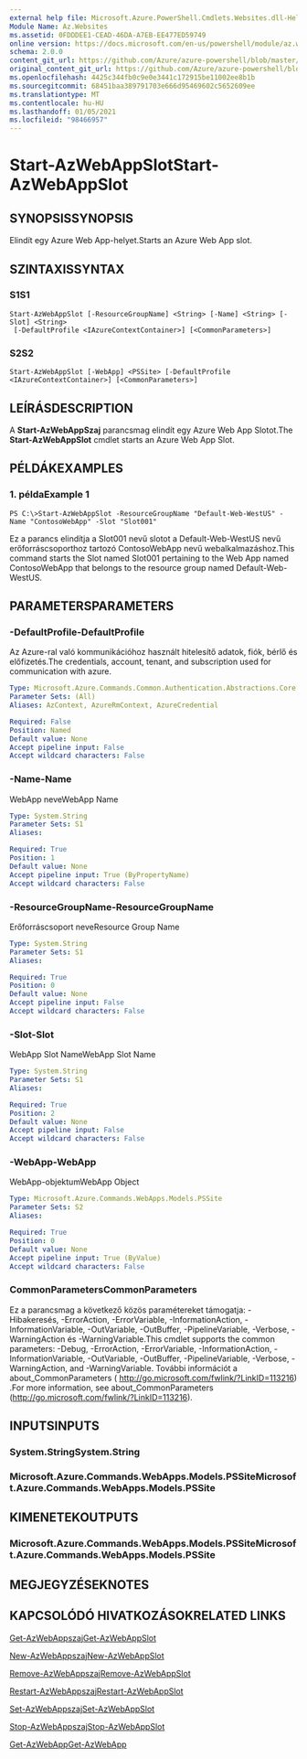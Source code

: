 ```yaml
---
external help file: Microsoft.Azure.PowerShell.Cmdlets.Websites.dll-Help.xml
Module Name: Az.Websites
ms.assetid: 0FDDDEE1-CEAD-46DA-A7EB-EE477ED59749
online version: https://docs.microsoft.com/en-us/powershell/module/az.websites/start-azwebappslot
schema: 2.0.0
content_git_url: https://github.com/Azure/azure-powershell/blob/master/src/Websites/Websites/help/Start-AzWebAppSlot.md
original_content_git_url: https://github.com/Azure/azure-powershell/blob/master/src/Websites/Websites/help/Start-AzWebAppSlot.md
ms.openlocfilehash: 4425c344fb0c9e0e3441c172915be11002ee8b1b
ms.sourcegitcommit: 68451baa389791703e666d95469602c5652609ee
ms.translationtype: MT
ms.contentlocale: hu-HU
ms.lasthandoff: 01/05/2021
ms.locfileid: "98466957"
---
```

# <span data-ttu-id="a987d-101">Start-AzWebAppSlot</span><span class="sxs-lookup"><span data-stu-id="a987d-101">Start-AzWebAppSlot</span></span>

## <span data-ttu-id="a987d-102">SYNOPSIS</span><span class="sxs-lookup"><span data-stu-id="a987d-102">SYNOPSIS</span></span>
<span data-ttu-id="a987d-103">Elindít egy Azure Web App-helyet.</span><span class="sxs-lookup"><span data-stu-id="a987d-103">Starts an Azure Web App slot.</span></span>

## <span data-ttu-id="a987d-104">SZINTAXIS</span><span class="sxs-lookup"><span data-stu-id="a987d-104">SYNTAX</span></span>

### <span data-ttu-id="a987d-105">S1</span><span class="sxs-lookup"><span data-stu-id="a987d-105">S1</span></span>
```
Start-AzWebAppSlot [-ResourceGroupName] <String> [-Name] <String> [-Slot] <String>
 [-DefaultProfile <IAzureContextContainer>] [<CommonParameters>]
```

### <span data-ttu-id="a987d-106">S2</span><span class="sxs-lookup"><span data-stu-id="a987d-106">S2</span></span>
```
Start-AzWebAppSlot [-WebApp] <PSSite> [-DefaultProfile <IAzureContextContainer>] [<CommonParameters>]
```

## <span data-ttu-id="a987d-107">LEÍRÁS</span><span class="sxs-lookup"><span data-stu-id="a987d-107">DESCRIPTION</span></span>
<span data-ttu-id="a987d-108">A **Start-AzWebAppSzaj** parancsmag elindít egy Azure Web App Slotot.</span><span class="sxs-lookup"><span data-stu-id="a987d-108">The **Start-AzWebAppSlot** cmdlet starts an Azure Web App Slot.</span></span>

## <span data-ttu-id="a987d-109">PÉLDÁK</span><span class="sxs-lookup"><span data-stu-id="a987d-109">EXAMPLES</span></span>

### <span data-ttu-id="a987d-110">1. példa</span><span class="sxs-lookup"><span data-stu-id="a987d-110">Example 1</span></span>
```
PS C:\>Start-AzWebAppSlot -ResourceGroupName "Default-Web-WestUS" -Name "ContosoWebApp" -Slot "Slot001"
```

<span data-ttu-id="a987d-111">Ez a parancs elindítja a Slot001 nevű slotot a Default-Web-WestUS nevű erőforráscsoporthoz tartozó ContosoWebApp nevű webalkalmazáshoz.</span><span class="sxs-lookup"><span data-stu-id="a987d-111">This command starts the Slot named Slot001 pertaining to the Web App named ContosoWebApp that belongs to the resource group named Default-Web-WestUS.</span></span>

## <span data-ttu-id="a987d-112">PARAMETERS</span><span class="sxs-lookup"><span data-stu-id="a987d-112">PARAMETERS</span></span>

### <span data-ttu-id="a987d-113">-DefaultProfile</span><span class="sxs-lookup"><span data-stu-id="a987d-113">-DefaultProfile</span></span>
<span data-ttu-id="a987d-114">Az Azure-ral való kommunikációhoz használt hitelesítő adatok, fiók, bérlő és előfizetés.</span><span class="sxs-lookup"><span data-stu-id="a987d-114">The credentials, account, tenant, and subscription used for communication with azure.</span></span>

```yaml
Type: Microsoft.Azure.Commands.Common.Authentication.Abstractions.Core.IAzureContextContainer
Parameter Sets: (All)
Aliases: AzContext, AzureRmContext, AzureCredential

Required: False
Position: Named
Default value: None
Accept pipeline input: False
Accept wildcard characters: False
```

### <span data-ttu-id="a987d-115">-Name</span><span class="sxs-lookup"><span data-stu-id="a987d-115">-Name</span></span>
<span data-ttu-id="a987d-116">WebApp neve</span><span class="sxs-lookup"><span data-stu-id="a987d-116">WebApp Name</span></span>

```yaml
Type: System.String
Parameter Sets: S1
Aliases:

Required: True
Position: 1
Default value: None
Accept pipeline input: True (ByPropertyName)
Accept wildcard characters: False
```

### <span data-ttu-id="a987d-117">-ResourceGroupName</span><span class="sxs-lookup"><span data-stu-id="a987d-117">-ResourceGroupName</span></span>
<span data-ttu-id="a987d-118">Erőforráscsoport neve</span><span class="sxs-lookup"><span data-stu-id="a987d-118">Resource Group Name</span></span>

```yaml
Type: System.String
Parameter Sets: S1
Aliases:

Required: True
Position: 0
Default value: None
Accept pipeline input: False
Accept wildcard characters: False
```

### <span data-ttu-id="a987d-119">-Slot</span><span class="sxs-lookup"><span data-stu-id="a987d-119">-Slot</span></span>
<span data-ttu-id="a987d-120">WebApp Slot Name</span><span class="sxs-lookup"><span data-stu-id="a987d-120">WebApp Slot Name</span></span>

```yaml
Type: System.String
Parameter Sets: S1
Aliases:

Required: True
Position: 2
Default value: None
Accept pipeline input: False
Accept wildcard characters: False
```

### <span data-ttu-id="a987d-121">-WebApp</span><span class="sxs-lookup"><span data-stu-id="a987d-121">-WebApp</span></span>
<span data-ttu-id="a987d-122">WebApp-objektum</span><span class="sxs-lookup"><span data-stu-id="a987d-122">WebApp Object</span></span>

```yaml
Type: Microsoft.Azure.Commands.WebApps.Models.PSSite
Parameter Sets: S2
Aliases:

Required: True
Position: 0
Default value: None
Accept pipeline input: True (ByValue)
Accept wildcard characters: False
```

### <span data-ttu-id="a987d-123">CommonParameters</span><span class="sxs-lookup"><span data-stu-id="a987d-123">CommonParameters</span></span>
<span data-ttu-id="a987d-124">Ez a parancsmag a következő közös paramétereket támogatja: -Hibakeresés, -ErrorAction, -ErrorVariable, -InformationAction, -InformationVariable, -OutVariable, -OutBuffer, -PipelineVariable, -Verbose, -WarningAction és -WarningVariable.</span><span class="sxs-lookup"><span data-stu-id="a987d-124">This cmdlet supports the common parameters: -Debug, -ErrorAction, -ErrorVariable, -InformationAction, -InformationVariable, -OutVariable, -OutBuffer, -PipelineVariable, -Verbose, -WarningAction, and -WarningVariable.</span></span> <span data-ttu-id="a987d-125">További információt a about_CommonParameters ( http://go.microsoft.com/fwlink/?LinkID=113216) .</span><span class="sxs-lookup"><span data-stu-id="a987d-125">For more information, see about_CommonParameters (http://go.microsoft.com/fwlink/?LinkID=113216).</span></span>

## <span data-ttu-id="a987d-126">INPUTS</span><span class="sxs-lookup"><span data-stu-id="a987d-126">INPUTS</span></span>

### <span data-ttu-id="a987d-127">System.String</span><span class="sxs-lookup"><span data-stu-id="a987d-127">System.String</span></span>

### <span data-ttu-id="a987d-128">Microsoft.Azure.Commands.WebApps.Models.PSSite</span><span class="sxs-lookup"><span data-stu-id="a987d-128">Microsoft.Azure.Commands.WebApps.Models.PSSite</span></span>

## <span data-ttu-id="a987d-129">KIMENETEK</span><span class="sxs-lookup"><span data-stu-id="a987d-129">OUTPUTS</span></span>

### <span data-ttu-id="a987d-130">Microsoft.Azure.Commands.WebApps.Models.PSSite</span><span class="sxs-lookup"><span data-stu-id="a987d-130">Microsoft.Azure.Commands.WebApps.Models.PSSite</span></span>

## <span data-ttu-id="a987d-131">MEGJEGYZÉSEK</span><span class="sxs-lookup"><span data-stu-id="a987d-131">NOTES</span></span>

## <span data-ttu-id="a987d-132">KAPCSOLÓDÓ HIVATKOZÁSOK</span><span class="sxs-lookup"><span data-stu-id="a987d-132">RELATED LINKS</span></span>

[<span data-ttu-id="a987d-133">Get-AzWebAppszaj</span><span class="sxs-lookup"><span data-stu-id="a987d-133">Get-AzWebAppSlot</span></span>](./Get-AzWebAppSlot.md)

[<span data-ttu-id="a987d-134">New-AzWebAppszaj</span><span class="sxs-lookup"><span data-stu-id="a987d-134">New-AzWebAppSlot</span></span>](./New-AzWebAppSlot.md)

[<span data-ttu-id="a987d-135">Remove-AzWebAppszaj</span><span class="sxs-lookup"><span data-stu-id="a987d-135">Remove-AzWebAppSlot</span></span>](./Remove-AzWebAppSlot.md)

[<span data-ttu-id="a987d-136">Restart-AzWebAppszaj</span><span class="sxs-lookup"><span data-stu-id="a987d-136">Restart-AzWebAppSlot</span></span>](./Restart-AzWebAppSlot.md)

[<span data-ttu-id="a987d-137">Set-AzWebAppszaj</span><span class="sxs-lookup"><span data-stu-id="a987d-137">Set-AzWebAppSlot</span></span>](./Set-AzWebAppSlot.md)

[<span data-ttu-id="a987d-138">Stop-AzWebAppszaj</span><span class="sxs-lookup"><span data-stu-id="a987d-138">Stop-AzWebAppSlot</span></span>](./Stop-AzWebAppSlot.md)

[<span data-ttu-id="a987d-139">Get-AzWebApp</span><span class="sxs-lookup"><span data-stu-id="a987d-139">Get-AzWebApp</span></span>](./Get-AzWebApp.md)
